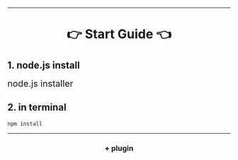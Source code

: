 <img src="https://capsule-render.vercel.app/api?type=waving&color=auto&height=200&section=header&text=Iam-Backend&fontSize=90"  alt=""/>

<div align="center">
	<img src="https://img.shields.io/badge/Node.js-339933?style=flat&logo=Node.js&logoColor=white"  alt=""/>
	<img src="https://img.shields.io/badge/MongoDB-47A248?style=flat&logo=MongoDB&logoColor=white"  alt=""/>
	<img src="https://img.shields.io/badge/Koa-33333D?style=flat&logo=Koa&logoColor=white"  alt=""/>
</div>

---
<h1 align="center">
    👉 Start Guide 👈
</h1>

<p>

## 1. node.js install
<a src="https://nodejs.org/ko" style="font-size: 20px"> node.js installer</a>

## 2. in terminal

```
npm install
```

</p>

---
<div align="center">
    <h3>+ plugin</h3>
	<img src="https://img.shields.io/badge/Prettier-F7B93E?style=flat&logo=Prettier&logoColor=white"  alt=""/>
</div>
